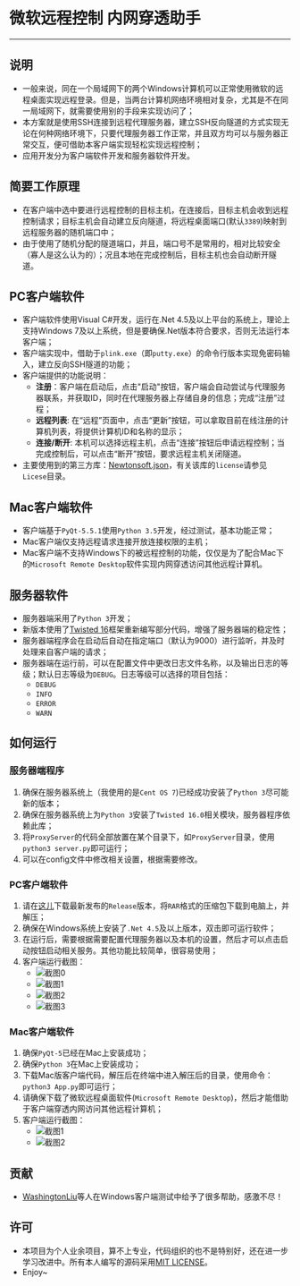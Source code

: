 # 微软远程控制 内网穿透助手
-------------
## 说明
* 一般来说，同在一个局域网下的两个Windows计算机可以正常使用微软的远程桌面实现远程登录。但是，当两台计算机网络环境相对复杂，尤其是不在同一局域网下，就需要使用别的手段来实现访问了；
* 本方案就是使用SSH连接到远程代理服务器，建立SSH反向隧道的方式实现无论在何种网络环境下，只要代理服务器工作正常，并且双方均可以与服务器正常交互，便可借助本客户端实现轻松实现远程控制；
* 应用开发分为客户端软件开发和服务器软件开发。

## 简要工作原理
* 在客户端中选中要进行远程控制的目标主机，在连接后，目标主机会收到远程控制请求；目标主机会自动建立反向隧道，将远程桌面端口(默认`3389`)映射到远程服务器的随机端口中；
* 由于使用了随机分配的隧道端口，并且，端口号不是常用的，相对比较安全（寡人是这么认为的）；况且本地在完成控制后，目标主机也会自动断开隧道。

## PC客户端软件
* 客户端软件使用Visual C#开发，运行在.Net 4.5及以上平台的系统上，理论上支持Windows 7及以上系统，但是要确保.Net版本符合要求，否则无法运行本客户端；
* 客户端实现中，借助于`plink.exe`（即`putty.exe`）的命令行版本实现免密码输入，建立反向SSH隧道的功能；
* 客户端提供的功能说明：
	* __注册__：客户端在启动后，点击"启动"按钮，客户端会自动尝试与代理服务器联系，并获取ID，同时在代理服务器上存储自身的信息；完成“注册”过程；
	* __远程列表__: 在“远程”页面中，点击“更新”按钮，可以拿取目前在线注册的计算机列表，将提供计算机ID和名称的显示；
	* __连接/断开__: 本机可以选择远程主机，点击“连接”按钮后申请远程控制；当完成控制后，可以点击“断开”按钮，要求远程主机关闭隧道。
* 主要使用到的第三方库：[Newtonsoft.json](https://github.com/JamesNK/Newtonsoft.Json)，有关该库的`license`请参见`Licese`目录。

## Mac客户端软件
* 客户端基于`PyQt-5.5.1`使用`Python 3.5`开发，经过测试，基本功能正常；
* Mac客户端仅支持远程请求连接开放连接权限的主机；
* Mac客户端不支持Windows下的被远程控制的功能，仅仅是为了配合Mac下的`Microsoft Remote Desktop`软件实现内网穿透访问其他远程计算机。

## 服务器软件
* 服务器端采用了`Python 3`开发；
* 新版本使用了[Twisted 16](https://twistedmatrix.com/trac/)框架重新编写部分代码，增强了服务器端的稳定性；
* 服务器端程序会在启动后自动在指定端口（默认为9000）进行监听，并及时处理来自客户端的请求；
* 服务器端在运行前，可以在配置文件中更改日志文件名称，以及输出日志的等级；默认日志等级为`DEBUG`。日志等级可以选择的项目包括：
	* `DEBUG`
	* `INFO`
	* `ERROR`
	* `WARN`

## 如何运行
### 服务器端程序
1. 确保在服务器系统上（我使用的是`Cent OS 7`)已经成功安装了`Python 3`尽可能新的版本；
2. 确保在服务器系统上为`Python 3`安装了`Twisted 16.0`相关模块，服务器程序依赖此库；
3. 将`ProxyServer`的代码全部放置在某个目录下，如`ProxyServer`目录，使用`python3 server.py`即可运行；
4. 可以在config文件中修改相关设置，根据需要修改。

### PC客户端软件
1. 请在[这儿](https://github.com/ChrisLeeGit/MSRDPNatTraverse/releases)下载最新发布的`Release`版本，将`RAR`格式的压缩包下载到电脑上，并解压；
2. 确保在Windows系统上安装了`.Net 4.5`及以上版本，双击即可运行软件；
3. 在运行后，需要根据需要配置代理服务器以及本机的设置，然后才可以点击启动按钮启动相关服务。其他功能比较简单，很容易使用；
4. 客户端运行截图：
	* ![截图0](https://raw.githubusercontent.com/ChrisLeeGit/MSRDPNatTraverse/master/ScreenShots/win7_1.jpg)
	* ![截图1](https://raw.githubusercontent.com/ChrisLeeGit/MSRDPNatTraverse/master/ScreenShots/win10_1.jpg)
	* ![截图2](https://raw.githubusercontent.com/ChrisLeeGit/MSRDPNatTraverse/master/ScreenShots/win10_2.jpg)
	* ![截图3](https://raw.githubusercontent.com/ChrisLeeGit/MSRDPNatTraverse/master/ScreenShots/win10_3.jpg)


### Mac客户端软件
1. 确保`PyQt-5`已经在Mac上安装成功；
2. 确保`Python 3`在Mac上安装成功；
3. 下载Mac版客户端代码，解压后在终端中进入解压后的目录，使用命令：`python3 App.py`即可运行；
4. 请确保下载了微软远程桌面软件(`Microsoft Remote Desktop`)，然后才能借助于客户端穿透内网访问其他远程计算机；
5. 客户端运行截图：
	* ![截图1](https://raw.githubusercontent.com/ChrisLeeGit/MSRDPNatTraverse/master/ScreenShots/mac_1.png)
	* ![截图2](https://raw.githubusercontent.com/ChrisLeeGit/MSRDPNatTraverse/master/ScreenShots/mac_2.png)

## 贡献
* [WashingtonLiu](https://github.com/WashingtonLiu)等人在Windows客户端测试中给予了很多帮助，感激不尽！

## 许可
* 本项目为个人业余项目，算不上专业，代码组织的也不是特别好，还在进一步学习改进中。所有本人编写的源码采用[MIT LICENSE](https://raw.githubusercontent.com/ChrisLeeGit/MSRDPNatTraverse/master/License/LICENSE)。
* Enjoy~
